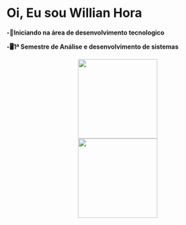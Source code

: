 <h1>Oi, Eu sou Willian Hora</h1> 
<p><b>-📝Iniciando na área de desenvolvimento tecnologico</b></p>
<p><b>-🖥1ª Semestre de Análise e desenvolvimento de sistemas</b></p>

<div align="center">
  <a href="https://github.com/WillianHora/WillianHora">
  <img height="180em" src="https://github-readme-stats.vercel.app/api?username=WillianHora&show_icons=true&theme=github_dark&include_all_commits=true&count_private=true"/>
  <br>
  <img height="180em" src="https://github-readme-stats.vercel.app/api/top-langs/?username=WillianHora&layout=compact&langs_count=7&theme=github_dark"/>
</div>
